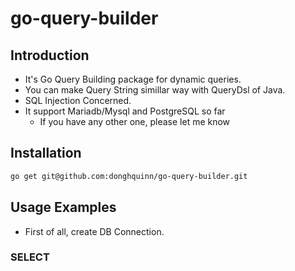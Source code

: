 # go-query-builder

## Introduction
* It's Go Query Building package for dynamic queries.
* You can make Query String simillar way with QueryDsl of Java.
* SQL Injection Concerned.
* It support Mariadb/Mysql and PostgreSQL so far
    * If you have any other one, please let me know

## Installation

```zsh
go get git@github.com:donghquinn/go-query-builder.git
```


## Usage Examples

* First of all, create DB Connection.

### SELECT
